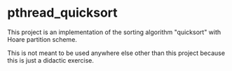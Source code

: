 # pthread_quicksort

This project is an implementation of the sorting algorithm "quicksort" with Hoare partition scheme.

This is not meant to be used anywhere else other than this project because this is just a didactic exercise.